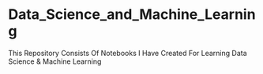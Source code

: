 # Data_Science_and_Machine_Learning
 This Repository Consists Of Notebooks I Have Created For Learning Data Science & Machine Learning

